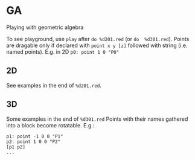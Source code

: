 # GA
Playing with geometric algebra

To see playground, use `play` after `do %d201.red` (or `do  %d301.red`).
Points are dragable only if declared with `point x y [z]` followed with string (i.e. named points).
E.g. in 2D `p0: point 1 0 "P0"`

## 2D
See examples in the end of `%d201.red`.

## 3D
Some examples in the end of `%d301.red`
Points with their names gathered into a block become rotatable.
E.g.:
```
p1: point -1 0 0 "P1"
p2: point 1 0 0 "P2"
[p1 p2]
...
```
